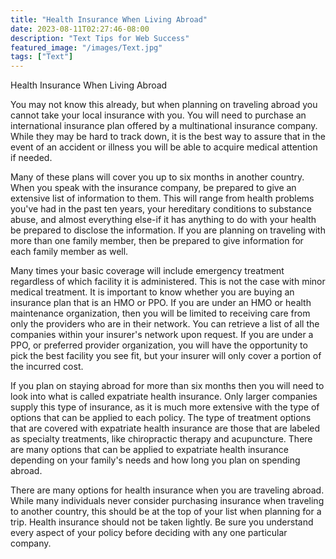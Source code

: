```yaml
---
title: "Health Insurance When Living Abroad"
date: 2023-08-11T02:27:46-08:00
description: "Text Tips for Web Success"
featured_image: "/images/Text.jpg"
tags: ["Text"]
---
```


Health Insurance When Living Abroad

You may not know this already, but when planning on traveling abroad you cannot take your local insurance with you. You will need to purchase an international insurance plan offered by a multinational insurance company. While they may be hard to track down, it is the best way to assure that in the event of an accident or illness you will be able to acquire medical attention if needed.

Many of these plans will cover you up to six months in another country. When you speak with the insurance company, be prepared to give an extensive list of information to them. This will range from health problems you've had in the past ten years, your hereditary conditions to substance abuse, and almost everything else-if it has anything to do with your health be prepared to disclose the information. If you are planning on traveling with more than one family member, then be prepared to give information for each family member as well.

Many times your basic coverage will include emergency treatment regardless of which facility it is administered. This is not the case with minor medical treatment. It is important to know whether you are buying an insurance plan that is an HMO or PPO. If you are under an HMO or health maintenance organization, then you will be limited to receiving care from only the providers who are in their network. You can retrieve a list of all the companies within your insurer's network upon request. If you are under a PPO, or preferred provider organization, you will have the opportunity to pick the best facility you see fit, but your insurer will only cover a portion of the incurred cost.

If you plan on staying abroad for more than six months then you will need to look into what is called expatriate health insurance. Only larger companies supply this type of insurance, as it is much more extensive with the type of options that can be applied to each policy. The type of treatment options that are covered with expatriate health insurance are those that are labeled as specialty treatments, like chiropractic therapy and acupuncture. There are many options that can be applied to expatriate health insurance depending on your family's needs and how long you plan on spending abroad.

There are many options for health insurance when you are traveling abroad. While many individuals never consider purchasing insurance when traveling to another country, this should be at the top of your list when planning for a trip. Health insurance should not be taken lightly. Be sure you understand every aspect of your policy before deciding with any one particular company.

